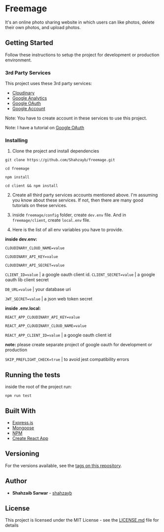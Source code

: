 
# Freemage

It's an online photo sharing website in which users can like photos, delete their own photos, and upload photos.

## Getting Started

Follow these instructions to setup the project for development or production environment.

### 3rd Party Services
This project uses these 3rd party services:
- [Cloudinary](https://cloudinary.com/)
- [Google Analytics](https://analytics.google.com/analytics/web/)
- [Google OAuth](https://console.developers.google.com/)
- [Google Account](https://account.google.com/)

Note: You have to create account in these services to use this project. 

Note: I have a tutorial on [Google OAuth](https://github.com/Shahzayb/mern-google-login) 

### Installing

1. Clone the project and install dependencies

```
git clone https://github.com/Shahzayb/freemage.git
```
```
cd freemage
```
```
npm install
```
```
cd client && npm install
```

2. Create all third party services accounts mentioned above. I'm assuming you know about these services. If not, then there are many good tutorials on these services.

3. inside `freemage/config` folder, create `dev.env` file. And in `freemage/client`, create `local.env` file.

4. Here is the list of all env variables you have to provide.

**inside dev.env:** 

`CLOUDINARY_CLOUD_NAME=value` 

`CLOUDINARY_API_KEY=value` 

`CLOUDINARY_API_SECRET=value` 


`CLIENT_ID=value` | a google oauth client id.
`CLIENT_SECRET=value` | a google oauth lib client secret

`DB_URL=value` | your database uri

`JWT_SECRET=value` | a json web token secret


**inside .env.local:**
 
`REACT_APP_CLOUDINARY_API_KEY=value` 

`REACT_APP_CLOUDINARY_CLOUD_NAME=value` 


`REACT_APP_CLIENT_ID=value` | a google oauth client id

**note:** please create separate project of google oauth for development or production

`SKIP_PREFLIGHT_CHECK=true` | to avoid jest compatibility errors

## Running the tests

inside the root of the project run:
```
npm run test
```




## Built With
* [Express.js](http://expressjs.com/)
* [Mongoose](https://mongoosejs.com/)
* [NPM](https://www.npmjs.com/)
* [Create React App](https://create-react-app.dev/)

## Versioning

For the versions available, see the [tags on this repository](https://github.com/shahzayb/freemage/tags). 

## Author

* **Shahzaib Sarwar**  - [shahzayb](https://github.com/shahzayb)


## License

This project is licensed under the MIT License - see the [LICENSE.md](https://github.com/Shahzayb/freemage/blob/master/LICENSE) file for details
